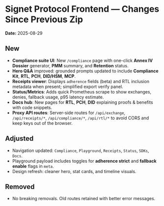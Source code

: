 # Signet Protocol Frontend — Changes Since Previous Zip

**Date:** 2025-08-29

## New
- **Compliance suite UI**: New `/compliance` page with one-click **Annex IV Dossier** generator, **PMM** summary, and **Retention** status.
- **Hero Q&A** improved: grounded prompts updated to include **Compliance Kit**, **RTL**, **PCH**, **DID/HSM**, **MCP**.
- **Receipts viewer**: Displays `adherence` fields (beta) and RTL inclusion metadata when present; simplified export verify panel.
- **Status/Metrics**: Adds quick Prometheus scrape to show exchanges, denies, fallback usage, p95 latency estimate.
- **Docs hub**: New pages for **RTL**, **PCH**, **DID** explaining proofs & benefits with code snippets.
- **Proxy API routes**: Server-side routes for `/api/exchange`, `/api/receipts/*`, `/api/compliance/*`, `/api/rtl/*` to avoid CORS and keep keys out of the browser.

## Adjusted
- Navigation updated: `Compliance`, `Playground`, `Receipts`, `Status`, `SDKs`, `Docs`.
- Playground payload includes toggles for **adherence strict** and **fallback enable** flags in `meta`.
- Design refresh: cleaner hero, stat cards, and timeline visuals.

## Removed
- No breaking removals. Old routes retained with better error messages.
